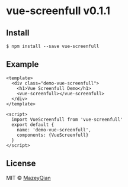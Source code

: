 # vue-screenfull v0.1.1

## Install

```
$ npm install --save vue-screenfull
```

## Example

```
<template>
  <div class="demo-vue-screenfull">
    <h1>Vue Screenfull Demo</h1>
    <vue-screenfull></vue-screenfull>
  </div>
</template>

<script>
  import VueScreenfull from 'vue-screenfull'
  export default {
    name: 'demo-vue-screenfull',
    components: {VueScreenfull}
  }
</script>
```


## License

MIT © [MazeyQian](https://blog.mazey.net)
